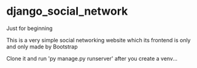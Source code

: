 # django_social_network
Just for beginning


This is a very simple social networking website which its frontend is only and only made by Bootstrap


Clone it and run 'py manage.py runserver' after you create a venv... 